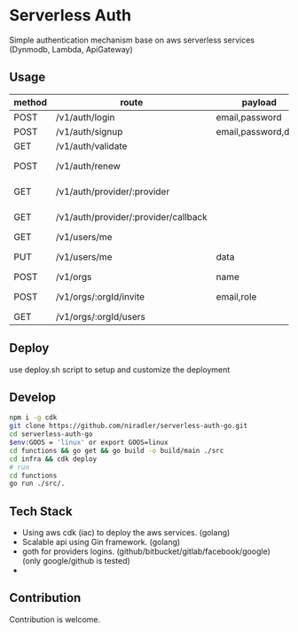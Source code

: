 # Serverless Auth

Simple authentication mechanism base on aws serverless services (Dynmodb, Lambda, ApiGateway)

## Usage

| method | route                                | payload             | Role  | public | description             |
| ------ | ------------------------------------ | ------------------- | ----- | ------ | ----------------------- |
| POST   | /v1/auth/login                       | email,password      |       | true   | Login                   |
| POST   | /v1/auth/signup                      | email,password,data |       | true   | Signup                  |
| GET    | /v1/auth/validate                    |                     |       | true   | ValidateToken           |
| POST   | /v1/auth/renew                       |                     |       | false  | Get new Token           |
| GET    | /v1/auth/provider/:provider          |                     |       | true   | Login with provider     |
| GET    | /v1/auth/provider/:provider/callback |                     |       | true   | Validate provider login |
| GET    | /v1/users/me                         |                     |       | true   | Health check            |
| PUT    | /v1/users/me                         | data                |       | false  | Update user data        |
| POST   | /v1/orgs                             | name                |       | false  | Create Org              |
| POST   | /v1/orgs/:orgId/invite               | email,role          | admin | false  | Invite user to me org   |
| GET    | /v1/orgs/:orgId/users                |                     | admin | false  | Get org users           |

## Deploy

use deploy.sh script to setup and customize the deployment

## Develop

```sh
npm i -g cdk
git clone https://github.com/niradler/serverless-auth-go.git
cd serverless-auth-go
$env:GOOS = 'linux' or export GOOS=linux
cd functions && go get && go build -o build/main ./src
cd infra && cdk deploy
# run
cd functions
go run ./src/.
```

## Tech Stack

- Using aws cdk (iac) to deploy the aws services. (golang)
- Scalable api using Gin framework. (golang)
- goth for providers logins. (github/bitbucket/gitlab/facebook/google) (only google/github is tested)
-

## Contribution

Contribution is welcome.

